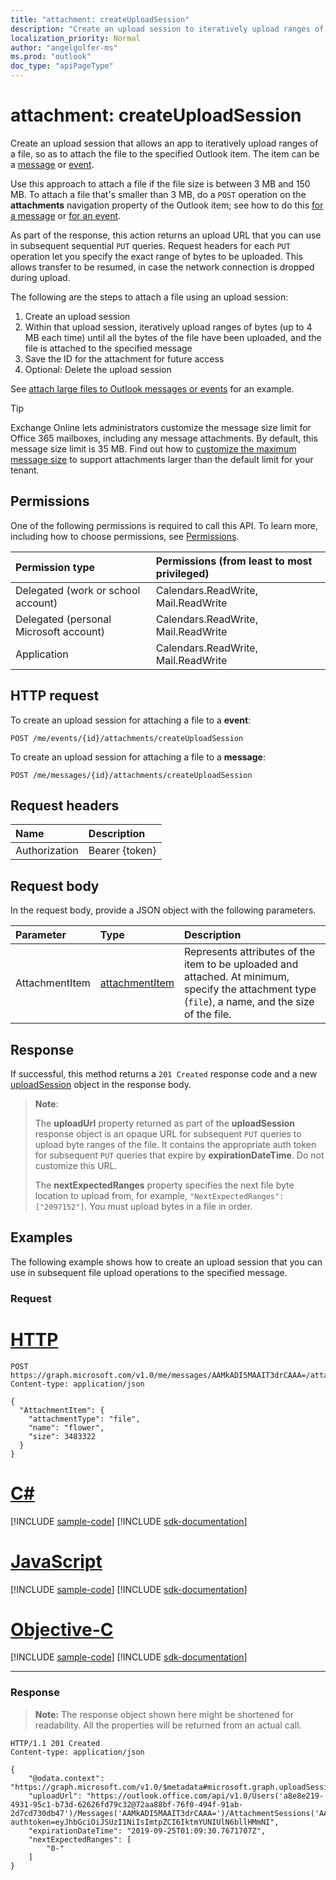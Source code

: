 ```yaml
---
title: "attachment: createUploadSession"
description: "Create an upload session to iteratively upload ranges of a file so as to attach the file to the specified message."
localization_priority: Normal
author: "angelgolfer-ms"
ms.prod: "outlook"
doc_type: "apiPageType"
---
```


# attachment: createUploadSession

Create an upload session that allows an app to iteratively upload ranges of a file, so as to attach the file to the specified Outlook item. The item can be a [message](../resources/message.md) or [event](../resources/event.md).

Use this approach to attach a file if the file size is between 3 MB and 150 MB. To attach a file that's smaller than 3 MB, do a `POST` operation on the **attachments** navigation property of the Outlook item; see how to do this [for a message](message-post-attachments.md) or [for an event](event-post-attachments.md). 

As part of the response, this action returns an upload URL that you can use in subsequent sequential `PUT` queries. Request headers for each `PUT` operation let you specify the exact range of bytes to be uploaded. This allows transfer to be resumed, in case the network connection is dropped during upload. 

The following are the steps to attach a file using an upload session:

1. Create an upload session
2. Within that upload session, iteratively upload ranges of bytes (up to 4 MB each time) until all the bytes of the file have been uploaded, and the file is attached to the specified message
3. Save the ID for the attachment for future access
4. Optional: Delete the upload session 

See [attach large files to Outlook messages or events](/graph/outlook-large-attachments) for an example.

> [!TIP]
> Exchange Online lets administrators customize the message size limit for Office 365 mailboxes,  including any message attachments. By default, this message size limit is 35 MB. Find out how to [customize the maximum message size](https://www.microsoft.com/microsoft-365/blog/2015/04/15/office-365-now-supports-larger-email-messages-up-to-150-mb) to support attachments larger than the default limit for your tenant. 

## Permissions

One of the following permissions is required to call this API. To learn more, including how to choose permissions, see [Permissions](/graph/permissions-reference).

| Permission type                        | Permissions (from least to most privileged) |
|:---------------------------------------|:--------------------------------------------|
| Delegated (work or school account)     | Calendars.ReadWrite, Mail.ReadWrite |
| Delegated (personal Microsoft account) | Calendars.ReadWrite, Mail.ReadWrite |
| Application                            | Calendars.ReadWrite, Mail.ReadWrite |

## HTTP request

To create an upload session for attaching a file to a **event**: 

<!-- { "blockType": "ignored" } -->
```http
POST /me/events/{id}/attachments/createUploadSession
```

To create an upload session for attaching a file to a **message**: 

<!-- { "blockType": "ignored" } -->
```http
POST /me/messages/{id}/attachments/createUploadSession
```

## Request headers

| Name          | Description   |
|:--------------|:--------------|
| Authorization | Bearer {token} |


## Request body

In the request body, provide a JSON object with the following parameters.

| Parameter    | Type        | Description |
|:-------------|:------------|:------------|
|AttachmentItem|[attachmentItem](../resources/attachmentitem.md)|Represents attributes of the item to be uploaded and attached. At minimum, specify the attachment type (`file`), a name, and the size of the file.|

## Response

If successful, this method returns a `201 Created` response code and a new [uploadSession](../resources/uploadsession.md) object in the response body.

>**Note**: 
>
>The **uploadUrl** property returned as part of the **uploadSession** response object is an opaque URL for subsequent `PUT` queries to upload byte ranges of the file. It contains the appropriate auth token for subsequent `PUT` queries that expire by **expirationDateTime**. Do not customize this URL.
>
>The **nextExpectedRanges** property specifies the next file byte location to upload from, for example, `"NextExpectedRanges":["2097152"]`. You must upload bytes in a file in order.

<!-- The **nextExpectedRanges** property specifies one or more ranges of bytes that the server is still missing for the file. These ranges are zero-indexed and of the format `{start}-{end}`, unless if the server misses the remainder of the bytes from the start of that range, in which case the format is simply `{start}`.  -->


## Examples

The following example shows how to create an upload session that you can use in subsequent file upload operations to the specified message.

### Request

# [HTTP](#tab/http)
<!-- {
  "blockType": "request",
  "name": "attachment_createuploadsession",
  "sampleKeys": ["AAMkADI5MAAIT3drCAAA="]
}-->

```http
POST https://graph.microsoft.com/v1.0/me/messages/AAMkADI5MAAIT3drCAAA=/attachments/createUploadSession
Content-type: application/json

{
  "AttachmentItem": {
    "attachmentType": "file",
    "name": "flower", 
    "size": 3483322
  }
}
```
# [C#](#tab/csharp)
[!INCLUDE [sample-code](../includes/snippets/csharp/attachment-createuploadsession-csharp-snippets.md)]
[!INCLUDE [sdk-documentation](../includes/snippets/snippets-sdk-documentation-link.md)]

# [JavaScript](#tab/javascript)
[!INCLUDE [sample-code](../includes/snippets/javascript/attachment-createuploadsession-javascript-snippets.md)]
[!INCLUDE [sdk-documentation](../includes/snippets/snippets-sdk-documentation-link.md)]

# [Objective-C](#tab/objc)
[!INCLUDE [sample-code](../includes/snippets/objc/attachment-createuploadsession-objc-snippets.md)]
[!INCLUDE [sdk-documentation](../includes/snippets/snippets-sdk-documentation-link.md)]

---


### Response

> **Note:** The response object shown here might be shortened for readability. All the properties will be returned from an actual call.

<!-- {
  "blockType": "response",
  "name": "attachment_createuploadsession",
  "truncated": true,
  "@odata.type": "microsoft.graph.uploadSession"
} -->

```http
HTTP/1.1 201 Created
Content-type: application/json

{
    "@odata.context": "https://graph.microsoft.com/v1.0/$metadata#microsoft.graph.uploadSession",
    "uploadUrl": "https://outlook.office.com/api/v1.0/Users('a8e8e219-4931-95c1-b73d-62626fd79c32@72aa88bf-76f0-494f-91ab-2d7cd730db47')/Messages('AAMkADI5MAAIT3drCAAA=')/AttachmentSessions('AAMkADI5MAAIT3k0uAAA=')?authtoken=eyJhbGciOiJSUzI1NiIsImtpZCI6IktmYUNIUlN6bllHMmNI",
    "expirationDateTime": "2019-09-25T01:09:30.7671707Z",
    "nextExpectedRanges": [
        "0-"
    ]
}
```

<!-- uuid: 16cd6b66-4b1a-43a1-adaf-3a886856ed98
2019-02-04 14:57:30 UTC -->
<!-- {
  "type": "#page.annotation",
  "description": "attachment: createUploadSession",
  "keywords": "",
  "section": "documentation",
  "tocPath": ""
}-->
